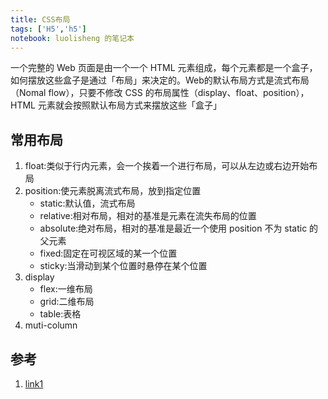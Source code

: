 ```yaml
---
title: CSS布局
tags: ['H5','h5']
notebook: luolisheng 的笔记本
---
```


一个完整的 Web 页面是由一个一个 HTML 元素组成，每个元素都是一个盒子，如何摆放这些盒子是通过「布局」来决定的。Web的默认布局方式是流式布局（Nomal flow），只要不修改 CSS 的布局属性（display、float、position），HTML 元素就会按照默认布局方式来摆放这些「盒子」

## 常用布局

1. float:类似于行内元素，会一个挨着一个进行布局，可以从左边或右边开始布局
2. position:使元素脱离流式布局，放到指定位置
    - static:默认值，流式布局
    - relative:相对布局，相对的基准是元素在流失布局的位置
    - absolute:绝对布局，相对的基准是最近一个使用 position 不为 static 的父元素
    - fixed:固定在可视区域的某一个位置
    - sticky:当滑动到某个位置时悬停在某个位置
3. display
    - flex:一维布局
    - grid:二维布局
    - table:表格
4. muti-column


## 参考

1. [link1](https://mp.weixin.qq.com/s/oDNuyEdgUPweSZiOWnriQA)
